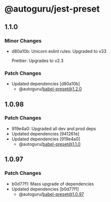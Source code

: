 # @autoguru/jest-preset

## 1.1.0

### Minor Changes

-   d80a10b: Unicorn eslint rules: Upgraded to v33

    Prettier: Upgrades to v2.3

### Patch Changes

-   Updated dependencies [d80a10b]
    -   @autoguru/babel-preset@1.2.0

## 1.0.98

### Patch Changes

-   919e4a0: Upgraded all dev and prod deps
-   Updated dependencies [941261e]
-   Updated dependencies [919e4a0]
    -   @autoguru/babel-preset@1.1.0

## 1.0.97

### Patch Changes

-   b0d77f1: Mass upgrade of dependencies
-   Updated dependencies [b0d77f1]
    -   @autoguru/babel-preset@1.0.97
